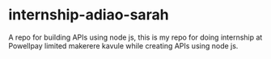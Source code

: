 # internship-adiao-sarah
A repo for building APIs using node js,
this is my repo for doing internship at Powellpay limited makerere kavule while creating APIs using node js.
